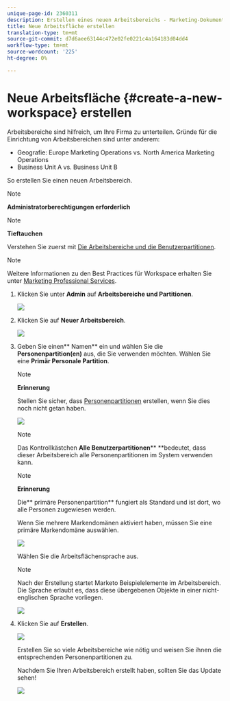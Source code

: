 ```yaml
---
unique-page-id: 2360311
description: Erstellen eines neuen Arbeitsbereichs - Marketing-Dokumente - Produktdokumentation
title: Neue Arbeitsfläche erstellen
translation-type: tm+mt
source-git-commit: d7d6aee63144c472e02fe0221c4a164183d04dd4
workflow-type: tm+mt
source-wordcount: '225'
ht-degree: 0%

---
```



# Neue Arbeitsfläche {#create-a-new-workspace} erstellen

Arbeitsbereiche sind hilfreich, um Ihre Firma zu unterteilen. Gründe für die Einrichtung von Arbeitsbereichen sind unter anderem:

* Geografie: Europe Marketing Operations vs. North America Marketing Operations
* Business Unit A vs. Business Unit B

So erstellen Sie einen neuen Arbeitsbereich.

>[!NOTE]
>
>**Administratorberechtigungen erforderlich**

>[!NOTE]
>
>**Tieftauchen**
>
>Verstehen Sie zuerst mit [Die Arbeitsbereiche und die Benutzerpartitionen](understanding-workspaces-and-person-partitions.md).

>[!NOTE]
>
>Weitere Informationen zu den Best Practices für Workspace erhalten Sie unter [Marketing Professional Services](http://docs.marketo.com/cdn-cgi/l/email-protection#55263027233c363026153834273e30213a7b363a38).

1. Klicken Sie unter **Admin** auf **Arbeitsbereiche und Partitionen**.

   ![](assets/image2014-9-17-11-3a59-3a11.png)

1. Klicken Sie auf **Neuer Arbeitsbereich**.

   ![](assets/two-1.png)

1. Geben Sie einen** Namen** ein und wählen Sie die **Personenpartition(en)** aus, die Sie verwenden möchten. Wählen Sie eine **Primär Personale Partition**.

   >[!NOTE]
   >
   >**Erinnerung**
   >
   >
   >Stellen Sie sicher, dass [Personenpartitionen](create-a-person-partition.md) erstellen, wenn Sie dies noch nicht getan haben.

   ![](assets/three-1.png)

   >[!NOTE]
   >
   >Das Kontrollkästchen **Alle Benutzerpartitionen**** **bedeutet, dass dieser Arbeitsbereich alle Personenpartitionen im System verwenden kann.

   >[!NOTE]
   >
   >**Erinnerung**
   >
   >
   >Die** primäre Personenpartition** fungiert als Standard und ist dort, wo alle Personen zugewiesen werden.

   Wenn Sie mehrere Markendomänen aktiviert haben, müssen Sie eine primäre Markendomäne auswählen.

   ![](assets/four-1.png)

   Wählen Sie die Arbeitsflächensprache aus.

   >[!NOTE]
   >
   >Nach der Erstellung startet Marketo Beispielelemente im Arbeitsbereich. Die Sprache erlaubt es, dass diese übergebenen Objekte in einer nicht-englischen Sprache vorliegen.

   ![](assets/five.png)

1. Klicken Sie auf **Erstellen**.

   ![](assets/six.png)

   Erstellen Sie so viele Arbeitsbereiche wie nötig und weisen Sie ihnen die entsprechenden Personenpartitionen zu.

   Nachdem Sie Ihren Arbeitsbereich erstellt haben, sollten Sie das Update sehen!

   ![](assets/image2014-9-17-15-3a39-3a10.png)

